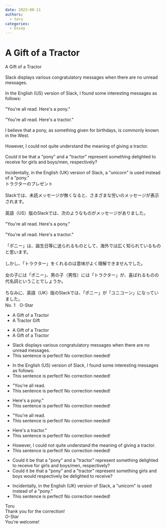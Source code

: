```yaml
---
date: 2023-08-11
authors:
  - toru
categories:
  - Essay
---
```


<h1 id="subject_show">A Gift of a Tractor</h1>
<div class="date" hidden>Aug 11, 2023 14:41</div>
<div id="post"><div id="body_show_ori">
A Gift of a Tractor<br/><br/>Slack displays various congratulatory messages when there are no unread messages.<br/><br/>In the English (US) version of Slack, I found some interesting messages as follows:<br/><br/>"You're all read. Here's a pony."<br/><br/>"You're all read. Here's a tractor."<br/><br/>I believe that a pony, as something given for birthdays, is commonly known in the West.<br/><br/>However, I could not quite understand the meaning of giving a tractor.<br/><br/>Could it be that a "pony" and a "tractor" represent something delighted to receive for girls and boys/men, respectively?<br/><br/>Incidentally, in the English (UK) version of Slack, a "unicorn" is used instead of a "pony."
</div></div>

<!-- more -->

<div id="post_ja"><div id="body_show_mo">
トラクターのプレゼント<br/><br/>Slackでは、未読メッセージが無くなると、さまざまな労いのメッセージが表示されます。<br/><br/>英語（US）版のSlackでは、次のようなものがメッセージがありました。<br/><br/>"You're all read. Here's a pony."<br/><br/>"You're all read. Here's a tractor."<br/><br/>「ポニー」は、誕生日等に送られるものとして、海外では広く知られているものと思います。<br/><br/>しかし、「トラクター」をくれるのは意味がよく理解できませんでした。<br/><br/>女の子には「ポニー」、男の子（男性）には「トラクター」が、喜ばれるものの代名詞ということでしょうか。<br/><br/>ちなみに、英語（UK）版のSlackでは、「ポニー」が「ユニコーン」になっていました。
</div></div>
<div id="block"><div class="first_name"> No. 1　<span class="just_name">O-Star</span></div><div id="block2">
<ul class="correction_field">
<li class="incorrect">A Gift of a Tractor</li>
<li class="corrected correct">
<span class="f_bold">A Tractor Gift</span>
</li>
</ul>
<ul class="correction_field">
<li class="incorrect">A Gift of a Tractor</li>
<li class="corrected correct">
<span class="sline"><span class="f_red">A Gift of a Tractor</span></span>
</li>
</ul>
<ul class="correction_field">
<li class="incorrect">Slack displays various congratulatory messages when there are no unread messages.</li>
<li class="corrected perfect">This sentence is perfect! No correction needed!</li>
</ul>
<ul class="correction_field">
<li class="incorrect">In the English (US) version of Slack, I found some interesting messages as follows:</li>
<li class="corrected perfect">This sentence is perfect! No correction needed!</li>
</ul>
<ul class="correction_field">
<li class="incorrect">"You're all read.</li>
<li class="corrected perfect">This sentence is perfect! No correction needed!</li>
</ul>
<ul class="correction_field">
<li class="incorrect">Here's a pony."</li>
<li class="corrected perfect">This sentence is perfect! No correction needed!</li>
</ul>
<ul class="correction_field">
<li class="incorrect">"You're all read.</li>
<li class="corrected perfect">This sentence is perfect! No correction needed!</li>
</ul>
<ul class="correction_field">
<li class="incorrect">Here's a tractor."</li>
<li class="corrected perfect">This sentence is perfect! No correction needed!</li>
</ul>
<ul class="correction_field">
<li class="incorrect">However, I could not quite understand the meaning of giving a tractor.</li>
<li class="corrected perfect">This sentence is perfect! No correction needed!</li>
</ul>
<ul class="correction_field">
<li class="incorrect">Could it be that a "pony" and a "tractor" represent something delighted to receive for girls and boys/men, respectively?</li>
<li class="corrected correct">
Could it be that a "pony" and a "tractor" represent something <span class="f_bold">girls and boys would respectively be delighted to receive?</span>
</li>
</ul>
<ul class="correction_field">
<li class="incorrect">Incidentally, in the English (UK) version of Slack, a "unicorn" is used instead of a "pony."</li>
<li class="corrected perfect">This sentence is perfect! No correction needed!</li>
</ul>
</div><div class="name"><span class="just_name">Toru</span><br>
Thank you for the correction!
</div>
<div class="name"><span class="just_name">O-Star</span><br>
You're welcome!
</div>
</div>
